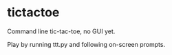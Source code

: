# tictactoe

Command line tic-tac-toe, no GUI yet.

Play by running ttt.py and following on-screen prompts.
